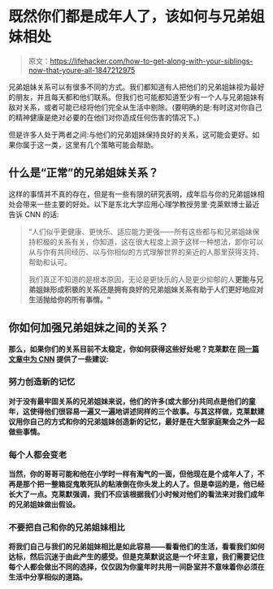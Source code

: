 # 既然你们都是成年人了，该如何与兄弟姐妹相处

> 原文：<https://lifehacker.com/how-to-get-along-with-your-siblings-now-that-youre-all-1847212975>

兄弟姐妹关系可以有很多不同的方式。我们都知道有人把他们的兄弟姐妹视为最好的朋友，并且每天都和他们联系。但我们也可能都知道至少有一个人与兄弟姐妹有敌对关系，或者可能已经将他们完全从生活中剔除。(要明确的是:有时这对你自己的精神健康是绝对必要的在他们对你造成任何伤害的情况下。)



但是许多人处于两者之间:与他们的兄弟姐妹保持良好的关系，这可能会更好。如果你属于这一类，这里有几个策略可能会帮助。

## 什么是“正常”的兄弟姐妹关系？

这样的事情并不真的存在，但是有一些有限的研究表明，成年后与你的兄弟姐妹相处会带来一些主要的好处。以下是东北大学应用心理学教授劳里·克莱默博士最近告诉 CNN 的话:

> “人们似乎更健康、更快乐、适应能力更强——所有这些都与和兄弟姐妹保持积极的关系有关，你知道，这在很大程度上源于这样一种想法，即你可以从与你有共同经历、以与你相似的方式理解世界的亲近的人那里获得支持、帮助和认可。
> 
> 我们真正不知道的是根本原因，无论是更快乐的人是更少抑郁的人****更能与兄弟姐妹形成积极的关系还是拥有良好的兄弟姐妹关系有助于人们更好地应对生活抛给你的所有事情。"****

## ****你如何加强兄弟姐妹之间的关系？****

****那么，如果你们的关系目前不太稳定，你如何获得这些好处呢？克莱默在 [同一篇文章中为 CNN](https://www.cnn.com/2021/06/30/health/sibling-relationships-adult-wellness/index.html) 提供了一些建议:****

### ****努力创造新的记忆****

****对于没有最牢固关系的兄弟姐妹来说，他们的许多(或大部分)共同点是他们的童年，这使得他们很容易一遍又一遍地讲述同样的三个故事。与其这样做，克莱默建议用你自己的方式和你的兄弟姐妹创造新的记忆，最好是在大型家庭聚会之外一起做些事情。****

### ****每个人都会变老****

****当然，你的哥哥可能和他在小学时一样有淘气的一面，但他现在是个成年人了，不再是那个把一整箱捉鬼敢死队的粘液倒在你头发上的人了。但是幸运的是，他已经长大了一点。克莱默强调，我们不应该根据我们小时候对他们的看法来对我们成年的兄弟姐妹做出假设。****

### ****不要把自己和你的兄弟姐妹相比****

****将我们自己与我们的兄弟姐妹相比是如此容易——看看他们的生活，看看我们如何达标，然后沉迷于由此产生的感受。但是克莱默说这是一个坏主意，我们需要记住每个人都会做出不同的选择，仅仅因为你童年时共用一间卧室并不意味着你必须在生活中分享相似的道路。****